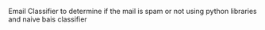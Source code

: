 Email Classifier to determine if the mail is spam or not using python libraries and naive bais classifier
